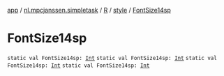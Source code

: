 [app](../../../index.md) / [nl.mpcjanssen.simpletask](../../index.md) / [R](../index.md) / [style](index.md) / [FontSize14sp](.)

# FontSize14sp

`static val FontSize14sp: `[`Int`](https://kotlinlang.org/api/latest/jvm/stdlib/kotlin/-int/index.html)
`static val FontSize14sp: `[`Int`](https://kotlinlang.org/api/latest/jvm/stdlib/kotlin/-int/index.html)
`static val FontSize14sp: `[`Int`](https://kotlinlang.org/api/latest/jvm/stdlib/kotlin/-int/index.html)
`static val FontSize14sp: `[`Int`](https://kotlinlang.org/api/latest/jvm/stdlib/kotlin/-int/index.html)